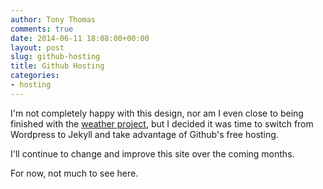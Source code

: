 ```yaml
---
author: Tony Thomas
comments: true
date: 2014-06-11 18:08:00+00:00
layout: post
slug: github-hosting
title: Github Hosting
categories:
- hosting
---
```


I'm not completely happy with this design, nor am I even close to being
finished with the [weather project](/weather/), but I decided it was time to
switch from Wordpress to Jekyll and take advantage of Github's free hosting.

I'll continue to change and improve this site over the coming months.

For now, not much to see here.
